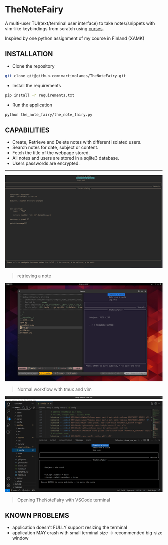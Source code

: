 # TheNoteFairy

A multi-user TUI(text/terminal user interface) to take notes/snippets with vim-like keybindings from scratch using [curses](https://docs.python.org/3/library/curses.html#module-curses).

Inspired by one python assignment of my course in Finland (XAMK)

## INSTALLATION
- Clone the repository
```bash
git clone git@github.com:martimolanes/TheNoteFairy.git
```

- Install the requirements
```bash
pip install -r requirements.txt
```

- Run the application
```bash
python the_note_fairy/the_note_fairy.py
```

## CAPABILITIES
- Create, Retrieve and Delete notes with different isolated users.
- Search notes for date, subject or content.
- Fetch the title of the webpage stored.
- All notes and users are stored in a sqlite3 database.
- Users passwords are encrypted.

---

![retrieving](./assets/retrieve_note.png)
> retrieving a note

![workflow](./assets/workflow.png)
> Normal workflow with tmux and vim

![VSCode](./assets/VScode-preview.png)
> Opening TheNoteFairy with VSCode terminal

## KNOWN PROBLEMS
- application doesn't FULLY support resizing the terminal
- application MAY crash with small terminal size -> recommended big-size window
